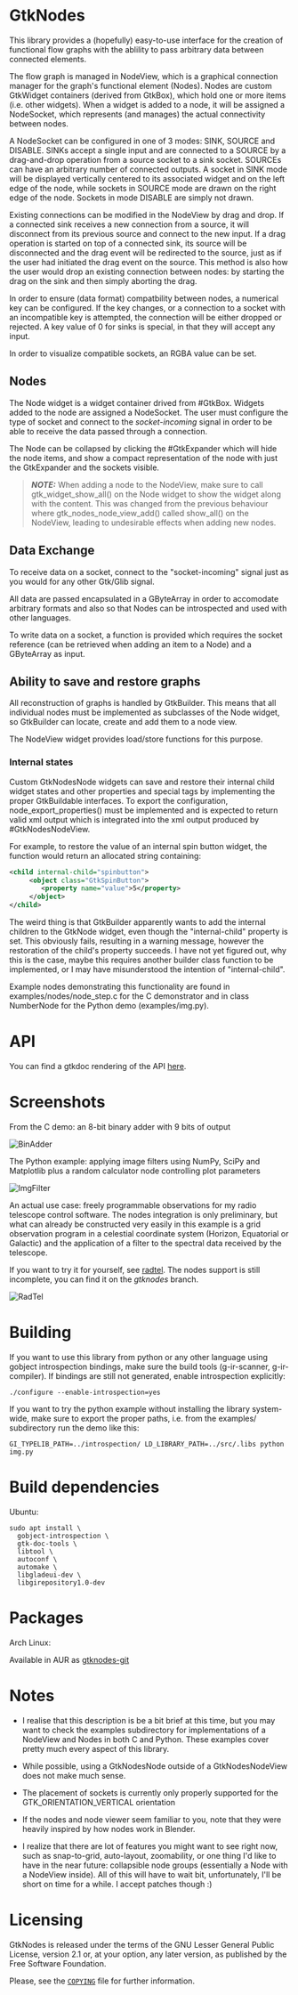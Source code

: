 # GtkNodes

This library provides a (hopefully) easy-to-use interface for the creation
of functional flow graphs with the ablility to pass arbitrary data
between connected elements.

The flow graph is managed in NodeView, which is a graphical connection manager
for the graph's functional element (Nodes). Nodes are custom GtkWidget
containers (derived from GtkBox), which hold one or more items (i.e. other
widgets). When a widget is added to a node, it will be assigned a NodeSocket,
which represents (and manages) the actual connectivity between nodes.

A NodeSocket can be configured in one of 3 modes: SINK, SOURCE and DISABLE.
SINKs accept a single input and are connected to a SOURCE by a drag-and-drop
operation from a source socket to a sink socket. SOURCEs can have an arbitrary
number of connected outputs.
A socket in SINK mode will be displayed vertically centered to its associated
widget and on the left edge of the node, while sockets in SOURCE mode are
drawn on the right edge of the node. Sockets in mode DISABLE are simply not
drawn.

Existing connections can be modified in the NodeView by drag and drop.
If a connected sink receives a new connection from a source, it will disconnect
from its previous source and connect to the new input.
If a drag operation is started on top of a connected sink, its source will be
disconnected and the drag event will be redirected to the source, just as if
the user had initiated the drag event on the source.
This method is also how the user would drop an existing connection between
nodes: by starting the drag on the sink and then simply aborting the drag.

In order to ensure (data format) compatbility between nodes, a numerical
key can be configured. If the key changes, or a connection to a socket with an
incompatible key is attempted, the connection will be either dropped or rejected.
A key value of 0 for sinks is special, in that they will accept any input.

In order to visualize compatible sockets, an RGBA value can be set.


## Nodes

The Node widget is a widget container drived from #GtkBox.
Widgets added to the node are assigned a NodeSocket. The user must
configure the type of socket and connect to the *socket-incoming* signal
in order to be able to receive the data passed through a connection.

The Node can be collapsed by clicking the #GtkExpander which will hide the
node items, and show a compact representation of the node with just the
GtkExpander and the sockets visible.

> **_NOTE:_** When adding a node to the NodeView, make sure to call
> gtk_widget_show_all() on the Node widget to show the widget along with the
> content. This was changed from the previous behaviour where
> gtk_nodes_node_view_add() called show_all() on the NodeView, leading to
> undesirable effects when adding new nodes.


## Data Exchange

To receive data on a socket, connect to the "socket-incoming" signal
just as you would for any other Gtk/Glib signal.

All data are passed encapsulated in a GByteArray in order to accomodate arbitrary formats
and also so that Nodes can be introspected and used with other languages.

To write data on a socket, a function is provided which requires the
socket reference (can be retrieved when adding an item to a Node) and a
GByteArray as input.


## Ability to save and restore graphs

All reconstruction of graphs is handled by GtkBuilder. This means that
all individual nodes must be implemented as subclasses of the Node widget,
so GtkBuilder can locate, create and add them to a node view.

The NodeView widget provides load/store functions for this purpose.

### Internal states

Custom GtkNodesNode widgets can save and restore their internal child
widget states and other properties and special tags by implementing
the proper GtkBuildable interfaces. To export the configuration,
node_export_properties() must be implemented and is expected to return
valid xml output which is integrated into the xml output produced
by #GtkNodesNodeView.

For example, to restore the value of an internal spin button widget,
the function would return an allocated string containing:

```xml
<child internal-child="spinbutton">
     <object class="GtkSpinButton">
     	<property name="value">5</property>
     </object>
</child>
```

The weird thing is that GtkBuilder apparently wants to add the internal
children to the GtkNode widget, even though the "internal-child" property is
set. This obviously fails, resulting in a warning message,
however the restoration of the child's property succeeds. I have not
yet figured out, why this is the case, maybe this requires another builder
class function to be implemented, or I may have misunderstood the intention
of "internal-child".

Example nodes demonstrating this functionality are found in examples/nodes/node_step.c for
the C demonstrator and in class NumberNode for the Python demo (examples/img.py).


# API

You can find a gtkdoc rendering of the API [here](https://uviespace.univie.ac.at/gtknodes/index.html).


# Screenshots

From the C demo: an 8-bit binary adder with 9 bits of output

![BinAdder](./screenshots/binary_adder.gif)


The Python example: applying image filters using NumPy, SciPy and Matplotlib
plus a random calculator node controlling plot parameters

![ImgFilter](./screenshots/img_filter.gif)


An actual use case: freely programmable observations for my radio telescope
control software. The nodes integration is only preliminary, but what
can already be constructed very easily in this example is a grid observation
program in a celestial coordinate system (Horizon, Equatorial or Galactic)
and the application of a filter to the spectral data received by the telescope.

If you want to try it for yourself, see [radtel](https://github.com/aluntzer/radtel).
The nodes support is still incomplete, you can find it on the *gtknodes* branch.

![RadTel](./screenshots/radtel.gif)

# Building

If you want to use this library from python or any other language using
gobject introspection bindings, make sure the build tools (g-ir-scanner,
g-ir-compiler). If bindings are still not generated, enable introspection
explicitly:


```
./configure --enable-introspection=yes

```

If you want to try the python example without installing the library system-wide,
make sure to export the proper paths, i.e. from the examples/ subdirectory
run the demo like this:

```
GI_TYPELIB_PATH=../introspection/ LD_LIBRARY_PATH=../src/.libs python img.py
```


# Build dependencies 

Ubuntu:

```
sudo apt install \
  gobject-introspection \
  gtk-doc-tools \
  libtool \
  autoconf \
  automake \
  libgladeui-dev \
  libgirepository1.0-dev

```

# Packages

Arch Linux:

Available in AUR as [gtknodes-git](https://aur.archlinux.org/packages/gtknodes-git/)


# Notes

- I realise that this description is be a bit brief at this time, but you may
  want to check the examples subdirectory for implementations of a NodeView
  and Nodes in both C and Python. These examples cover pretty much every
  aspect of this library.

- While possible, using a GtkNodesNode outside of a GtkNodesNodeView does 
  not make much sense.

- The placement of sockets is currently only properly supported for the
  GTK_ORIENTATION_VERTICAL orientation

- If the nodes and node viewer seem familiar to you, note that they were
  heavily inspired by how nodes work in Blender.

- I realize that there are lot of features you might want to see right now,
  such as snap-to-grid, auto-layout, zoomability, or one thing I'd like to
  have in the near future: collapsible node groups (essentially a Node with a
  NodeView inside). All of this will have to wait bit, unfortunately, I'll be
  short on time for a while. I accept patches though :)



# Licensing

GtkNodes is released under the terms of the GNU Lesser General Public License,
version 2.1 or, at your option, any later version, as published by the Free
Software Foundation.

Please, see the [`COPYING`](./COPYING) file for further information.
